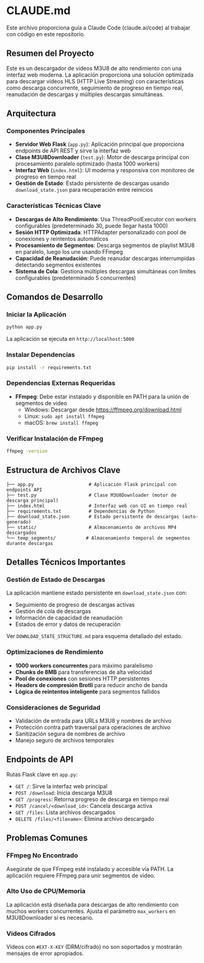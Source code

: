 # CLAUDE.md

Este archivo proporciona guía a Claude Code (claude.ai/code) al trabajar con código en este repositorio.

## Resumen del Proyecto

Este es un descargador de videos M3U8 de alto rendimiento con una interfaz web moderna. La aplicación proporciona una solución optimizada para descargar videos HLS (HTTP Live Streaming) con características como descarga concurrente, seguimiento de progreso en tiempo real, reanudación de descargas y múltiples descargas simultáneas.

## Arquitectura

### Componentes Principales

- **Servidor Web Flask** (`app.py`): Aplicación principal que proporciona endpoints de API REST y sirve la interfaz web
- **Clase M3U8Downloader** (`test.py`): Motor de descarga principal con procesamiento paralelo optimizado (hasta 1000 workers)
- **Interfaz Web** (`index.html`): UI moderna y responsiva con monitoreo de progreso en tiempo real
- **Gestión de Estado**: Estado persistente de descargas usando `download_state.json` para recuperación entre reinicios

### Características Técnicas Clave

- **Descargas de Alto Rendimiento**: Usa ThreadPoolExecutor con workers configurables (predeterminado 30, puede llegar hasta 1000)
- **Sesión HTTP Optimizada**: HTTPAdapter personalizado con pool de conexiones y reintentos automáticos
- **Procesamiento de Segmentos**: Descarga segmentos de playlist M3U8 en paralelo, luego los une usando FFmpeg
- **Capacidad de Reanudación**: Puede reanudar descargas interrumpidas detectando segmentos existentes
- **Sistema de Cola**: Gestiona múltiples descargas simultáneas con límites configurables (predeterminado 5 concurrentes)

## Comandos de Desarrollo

### Iniciar la Aplicación
```bash
python app.py
```
La aplicación se ejecuta en `http://localhost:5000`

### Instalar Dependencias
```bash
pip install -r requirements.txt
```

### Dependencias Externas Requeridas
- **FFmpeg**: Debe estar instalado y disponible en PATH para la unión de segmentos de video
  - Windows: Descargar desde https://ffmpeg.org/download.html
  - Linux: `sudo apt install ffmpeg`
  - macOS: `brew install ffmpeg`

### Verificar Instalación de FFmpeg
```bash
ffmpeg -version
```

## Estructura de Archivos Clave

```
├── app.py                    # Aplicación Flask principal con endpoints API
├── test.py                   # Clase M3U8Downloader (motor de descarga principal)
├── index.html                # Interfaz web con UI en tiempo real
├── requirements.txt          # Dependencias de Python
├── download_state.json       # Estado persistente de descargas (auto-generado)
├── static/                   # Almacenamiento de archivos MP4 descargados
└── temp_segments/           # Almacenamiento temporal de segmentos durante descargas
```

## Detalles Técnicos Importantes

### Gestión de Estado de Descargas
La aplicación mantiene estado persistente en `download_state.json` con:
- Seguimiento de progreso de descargas activas
- Gestión de cola de descargas
- Información de capacidad de reanudación
- Estados de error y datos de recuperación

Ver `DOWNLOAD_STATE_STRUCTURE.md` para esquema detallado del estado.

### Optimizaciones de Rendimiento
- **1000 workers concurrentes** para máximo paralelismo
- **Chunks de 8MB** para transferencias de alta velocidad
- **Pool de conexiones** con sesiones HTTP persistentes
- **Headers de compresión Brotli** para reducir ancho de banda
- **Lógica de reintentos inteligente** para segmentos fallidos

### Consideraciones de Seguridad
- Validación de entrada para URLs M3U8 y nombres de archivo
- Protección contra path traversal para operaciones de archivo
- Sanitización segura de nombres de archivo
- Manejo seguro de archivos temporales

## Endpoints de API

Rutas Flask clave en `app.py`:
- `GET /`: Sirve la interfaz web principal
- `POST /download`: Inicia descarga M3U8
- `GET /progress`: Retorna progreso de descarga en tiempo real
- `POST /cancel/<download_id>`: Cancela descarga activa
- `GET /files`: Lista archivos descargados
- `DELETE /files/<filename>`: Elimina archivo descargado

## Problemas Comunes

### FFmpeg No Encontrado
Asegúrate de que FFmpeg esté instalado y accesible vía PATH. La aplicación requiere FFmpeg para unir segmentos de video.

### Alto Uso de CPU/Memoria
La aplicación está diseñada para descargas de alto rendimiento con muchos workers concurrentes. Ajusta el parámetro `max_workers` en M3U8Downloader si es necesario.

### Videos Cifrados
Videos con `#EXT-X-KEY` (DRM/cifrado) no son soportados y mostrarán mensajes de error apropiados.